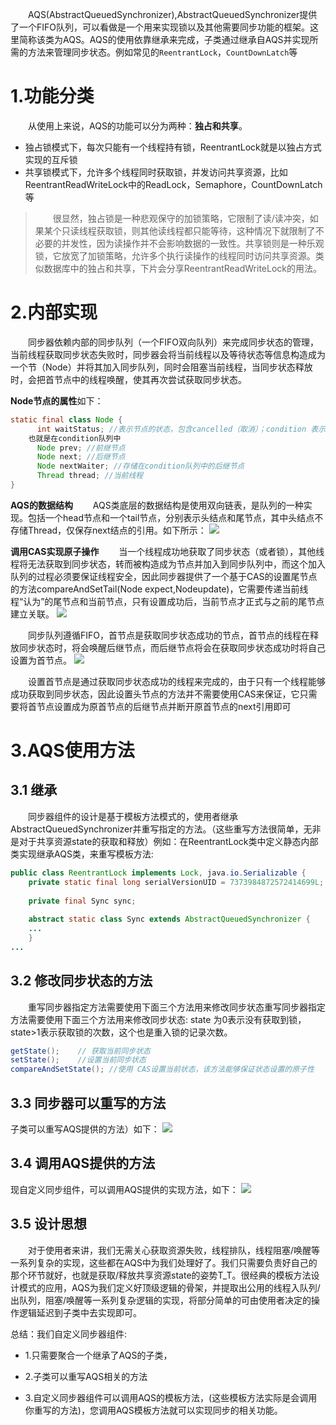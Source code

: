 
&emsp;&emsp;AQS(AbstractQueuedSynchronizer),AbstractQueuedSynchronizer提供了一个FIFO队列，可以看做是一个用来实现锁以及其他需要同步功能的框架。这里简称该类为AQS。AQS的使用依靠继承来完成，子类通过继承自AQS并实现所需的方法来管理同步状态。例如常见的`ReentrantLock`，`CountDownLatch`等

# 1.功能分类

&emsp;&emsp;从使用上来说，AQS的功能可以分为两种：**独占和共享**。
- 独占锁模式下，每次只能有一个线程持有锁，ReentrantLock就是以独占方式实现的互斥锁
- 共享锁模式下，允许多个线程同时获取锁，并发访问共享资源，比如ReentrantReadWriteLock中的ReadLock，Semaphore，CountDownLatch等

> &emsp;&emsp;很显然，独占锁是一种悲观保守的加锁策略，它限制了读/读冲突，如果某个只读线程获取锁，则其他读线程都只能等待，这种情况下就限制了不必要的并发性，因为读操作并不会影响数据的一致性。共享锁则是一种乐观锁，它放宽了加锁策略，允许多个执行读操作的线程同时访问共享资源。类似数据库中的独占和共享，下片会分享ReentrantReadWriteLock的用法。

# 2.内部实现

&emsp;&emsp;同步器依赖内部的同步队列（一个FIFO双向队列）来完成同步状态的管理，当前线程获取同步状态失败时，同步器会将当前线程以及等待状态等信息构造成为一个节（Node）并将其加入同步队列，同时会阻塞当前线程，当同步状态释放时，会把首节点中的线程唤醒，使其再次尝试获取同步状态。

**Node节点的属性**如下：
```java
static final class Node {
	  int waitStatus; //表示节点的状态，包含cancelled（取消）；condition 表示节点在等待condition
	也就是在condition队列中
	  Node prev; //前继节点
	  Node next; //后继节点
	  Node nextWaiter; //存储在condition队列中的后继节点
	  Thread thread; //当前线程
}
```
**AQS的数据结构**
&emsp;&emsp;AQS类底层的数据结构是使用双向链表，是队列的一种实现。包括一个head节点和一个tail节点，分别表示头结点和尾节点，其中头结点不存储Thread，仅保存next结点的引用。如下所示：
![](http://ww1.sinaimg.cn/large/b8a27c2fgy1g5vxzv86agj20i4054mxi.jpg)

**调用CAS实现原子操作**
&emsp;&emsp;当一个线程成功地获取了同步状态（或者锁），其他线程将无法获取到同步状态，转而被构造成为节点并加入到同步队列中，而这个加入队列的过程必须要保证线程安全，因此同步器提供了一个基于CAS的设置尾节点的方法compareAndSetTail(Node expect,Nodeupdate)，它需要传递当前线程“认为”的尾节点和当前节点，只有设置成功后，当前节点才正式与之前的尾节点建立关联。
![](http://ww1.sinaimg.cn/large/b8a27c2fgy1g5vy046k7kj20he073dhy.jpg)

&emsp;&emsp;同步队列遵循FIFO，首节点是获取同步状态成功的节点，首节点的线程在释放同步状态时，将会唤醒后继节点，而后继节点将会在获取同步状态成功时将自己设置为首节点。
![](http://ww1.sinaimg.cn/large/b8a27c2fgy1g5vy09w00dj20il054q3s.jpg)

&emsp;&emsp;设置首节点是通过获取同步状态成功的线程来完成的，由于只有一个线程能够成功获取到同步状态，因此设置头节点的方法并不需要使用CAS来保证，它只需要将首节点设置成为原首节点的后继节点并断开原首节点的next引用即可

# 3.AQS使用方法

## 3.1 继承

&emsp;&emsp;同步器组件的设计是基于模板方法模式的，使用者继承AbstractQueuedSynchronizer并重写指定的方法。（这些重写方法很简单，无非是对于共享资源state的获取和释放）例如：在ReentrantLock类中定义静态内部类实现继承AQS类，来重写模板方法:

```java
public class ReentrantLock implements Lock, java.io.Serializable {
    private static final long serialVersionUID = 7373984872572414699L;
 
    private final Sync sync;
 
    abstract static class Sync extends AbstractQueuedSynchronizer {
    ...
    }
...

```

## 3.2 修改同步状态的方法

&emsp;&emsp;重写同步器指定方法需要使用下面三个方法用来修改同步状态重写同步器指定方法需要使用下面三个方法用来修改同步状态:
state 为0表示没有获取到锁，state>1表示获取锁的次数，这个也是重入锁的记录次数。
```java
getState();    // 获取当前同步状态
setState();    //设置当前同步状态
compareAndSetState(); //使用 CAS设置当前状态，该方法能够保证状态设置的原子性
```

## 3.3 同步器可以重写的方法

子类可以重写AQS提供的方法）如下：
![](http://ww1.sinaimg.cn/large/b8a27c2fgy1g5vy0gc6fnj20o207jdif.jpg)

## 3.4 调用AQS提供的方法 

现自定义同步组件，可以调用AQS提供的实现方法，如下：
![](http://ww1.sinaimg.cn/large/b8a27c2fgy1g5vy0npmauj20ob0egte3.jpg)

## 3.5 设计思想

&emsp;&emsp;对于使用者来讲，我们无需关心获取资源失败，线程排队，线程阻塞/唤醒等一系列复杂的实现，这些都在AQS中为我们处理好了。我们只需要负责好自己的那个环节就好，也就是获取/释放共享资源state的姿势T_T。很经典的模板方法设计模式的应用，AQS为我们定义好顶级逻辑的骨架，并提取出公用的线程入队列/出队列，阻塞/唤醒等一系列复杂逻辑的实现，将部分简单的可由使用者决定的操作逻辑延迟到子类中去实现即可。

总结：我们自定义同步器组件:

- 1.只需要聚合一个继承了AQS的子类，

- 2.子类可以重写AQS相关的方法

- 3.自定义同步器组件可以调用AQS的模板方法，(这些模板方法实际是会调用你重写的方法)，您调用AQS模板方法就可以实现同步的相关功能。